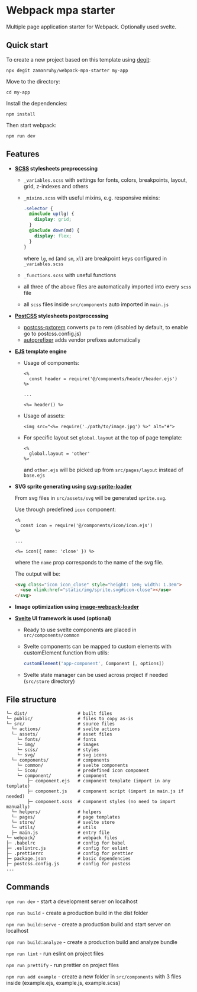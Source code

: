 # Webpack mpa starter

Multiple page application starter for Webpack. Optionally used svelte.

## Quick start

To create a new project based on this template using
[degit](https://github.com/Rich-Harris/degit):

```
npx degit zamanruhy/webpack-mpa-starter my-app
```

Move to the directory:

```
cd my-app
```

Install the dependencies:

```
npm install
```

Then start webpack:

```
npm run dev
```

## Features

- **[SCSS](https://github.com/sass/node-sass) stylesheets preprocessing**

  - `_variables.scss` with settings for fonts, colors, breakpoints, layout,
    grid, z-indexes and others
  - `_mixins.scss` with useful mixins, e.g. responsive mixins:

    ```scss
    .selector {
      @include up(lg) {
        display: grid;
      }
      @include down(md) {
        display: flex;
      }
    }
    ```

    where `lg`, `md` (and `sm`, `xl`) are breakpoint keys configured in
    `_variables.scss`

  - `_functions.scss` with useful functions
  - all three of the above files are automatically imported into every `scss`
    file
  - all `scss` files inside `src/components` auto imported in `main.js`

- **[PostCSS](https://github.com/postcss/postcss) stylesheets postprocessing**

  - [postcss-pxtorem](https://github.com/cuth/postcss-pxtorem) converts px to
    rem (disabled by default, to enable go to postcss.config.js)
  - [autoprefixer](https://github.com/postcss/autoprefixer) adds vendor prefixes
    automatically

- **[EJS](https://github.com/difelice/ejs-loader) template engine**

  - Usage of components:

    ```ejs
    <%
      const header = require('@/components/header/header.ejs')
    %>

    ...

    <%= header() %>
    ```

  - Usage of assets:

    ```ejs
    <img src="<%= require('./path/to/image.jpg') %>" alt="#">
    ```

  - For specific layout set `global.layout` at the top of page template:

    ```ejs
    <%
      global.layout = 'other'
    %>
    ```

    and `other.ejs` will be picked up from `src/pages/layout` instead of
    `base.ejs`

- **SVG sprite generating using
  [svg-sprite-loader](https://github.com/JetBrains/svg-sprite-loader)**

  From svg files in `src/assets/svg` will be generated `sprite.svg`.

  Use through predefined `icon` component:

  ```ejs
  <%
    const icon = require('@/components/icon/icon.ejs')
  %>

  ...

  <%= icon({ name: 'close' }) %>
  ```

  where the `name` prop corresponds to the name of the svg file.

  The output will be:

  ```html
  <svg class="icon icon_close" style="height: 1em; width: 1.3em">
    <use xlink:href="static/img/sprite.svg#icon-close"></use>
  </svg>
  ```

- **Image optimization using
  [image-webpack-loader](https://github.com/tcoopman/image-webpack-loader)**

- **[Svelte](https://svelte.dev/) UI framework is used (optional)**

  - Ready to use svelte components are placed in` src/components/common`

  - Svelte components can be mapped to custom elements with customElement
    function from utils:

    ```js
    customElement('app-component', Component [, options])
    ```

  - Svelte state manager can be used across project if needed (`src/store`
    directory)

## File structure

```
└─ dist/                   # built files
└─ public/                 # files to copy as-is
└─ src/                    # source files
  └─ actions/              # svelte actions
  └─ assets/               # asset files
    └─ fonts/              # fonts
    └─ img/                # images
    └─ scss/               # styles
    └─ svg/                # svg icons
  └─ components/           # components
    └─ common/             # svelte components
    └─ icon/               # predefined icon component
    └─ component/          # component
        ├─ component.ejs   # component template (import in any template)
        ├─ component.js    # component script (import in main.js if needed)
        ├─ component.scss  # component styles (no need to import manually)
  └─ helpers/              # helpers
  └─ pages/                # page templates
  └─ store/                # svelte store
  └─ utils/                # utils
  ├─ main.js               # entry file
└─ webpack/                # webpack files
├─ .babelrc                # config for babel
├─ .eslintrc.js            # config for eslint
├─ .prettierrc             # config for prettier
├─ package.json            # basic dependencies
├─ postcss.config.js       # config for postcss
...
```

## Commands

`npm run dev` - start a development server on localhost

`npm run build` - create a production build in the dist folder

`npm run build:serve` - create a production build and start server on localhost

`npm run build:analyze` - create a production build and analyze bundle

`npm run lint` - run eslint on project files

`npm run prettify` - run prettier on project files

`npm run add example` - create a new folder in `src/components` with 3 files
inside (example.ejs, example.js, example.scss)
